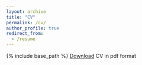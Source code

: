 ```yaml
---
layout: archive
title: "CV"
permalink: /cv/
author_profile: true
redirect_from:
  - /resume
---
```


{% include base_path %}
[Download](https://github.com/cheenu080/chandresh-pandey.github.io/blob/main/files/chandresh_pandey_intern.pdf) CV in pdf format
